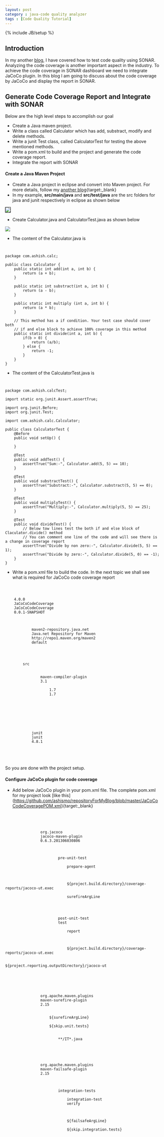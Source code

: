 ```yaml
---
layout: post
category : java-code quality analyzer
tags : [Code Quality Tutorial]
---
```

{% include JB/setup %}

## Introduction

In my another [blog](/java-code%20quality%20analyzer/2015/05/12/SONAR-the-Java-Code-Analyzer/), I have covered how to test code quality using SONAR. Analyzing the code coverage is another 
important aspect in the industry. To achieve the code coverage in SONAR dashboard we need to integrate JaCoCo plugin. 
In this blog I am going to discuss about the code coverage by JaCoCo and display the report in SONAR.

## Generate Code Coverage Report and Integrate with SONAR

Below are the high level steps to accomplish our goal


* Create a Java maven project. 
* Write a class called Calculator which has add, substract, modify and delete methods.
* Write a junit Test class, called CalculatorTest for testing the above mentioned methods.
* Write a pom.xml to build and the project and generate the code coverage report.
* Integrate the report with SONAR
 
#### Create a Java Maven Project


* Create a Java project in eclipse and convert into Maven project. For more details, follow my [another blog](/java-build/2015/05/09/Setting%20up%20a%20Maven%20Build/){target:_blank}
* In my example, **src/main/java** and **src/test/java** are the src folders for java and junit respectively in eclipse as shown below
<img src="https://cloud.githubusercontent.com/assets/11231867/7649932/285fb0ea-fb0f-11e4-84c9-1c63e5ca2220.png" style="border: 1px solid black"/>

* Create Calculator.java and CalculatorTest.java as shown below
<img src="https://cloud.githubusercontent.com/assets/11231867/7649997/d0065e5c-fb0f-11e4-825d-35b0c77bac47.png"/>

* The content of the Calculator.java is 

<pre class="prettyprint highlight"><code class="language-java" data-lang="java">

package com.ashish.calc;

public class Calculator {
	public static int add(int a, int b) {
		return (a + b);
	}
	
	public static int substract(int a, int b) {
		return (a - b);
	}
	
	public static int multiply (int a, int b) {
		return (a * b);
	}
	
	// This method has a if condition. Your test case should cover both 
	// if and else block to achieve 100% coverage in this method
	public static int divide(int a, int b) {
		if(b > 0) {
			return (a/b);
		} else {
			return -1;
		}
	}
}
</code></pre>

* The content of the CalculatorTest.java is

<pre class="prettyprint highlight"><code class="language-java" data-lang="java">

package com.ashish.calcTest;

import static org.junit.Assert.assertTrue;

import org.junit.Before;
import org.junit.Test;

import com.ashish.calc.Calculator;

public class CalculatorTest {
	@Before
	public void setUp() {
		
	}
	
	@Test
	public void addTest() {
		assertTrue("Sum:-", Calculator.add(5, 5) == 10);
	}
	
	@Test
	public void substractTest() {
		assertTrue("Substract:-", Calculator.substract(5, 5) == 0);
	}
	
	@Test
	public void multiplyTest() {
		assertTrue("Multiply:-", Calculator.multiply(5, 5) == 25);
	}
	
	@Test
	public void divideTest() {
		// Below tow lines test the both if and else block of Claculator.divide() method
		// You can comment one line of the code and will see there is a change in coverage report
		assertTrue("Divide by non zero:-", Calculator.divide(5, 5) == 1);
		assertTrue("Divide by zero:-", Calculator.divide(5, 0) == -1);
	}
}
</code></pre>

* Write a pom.xml file to build the code. In the next topic we shall see what is required for JaCoCo code coverage report

<pre class="prettyprint highlight"><code class="language-xml" data-lang="xml">

<project xmlns="http://maven.apache.org/POM/4.0.0" xmlns:xsi="http://www.w3.org/2001/XMLSchema-instance"
	xsi:schemaLocation="http://maven.apache.org/POM/4.0.0 http://maven.apache.org/xsd/maven-4.0.0.xsd">
	<modelVersion>4.0.0</modelVersion>
	<groupId>JaCoCoCodeCoverage</groupId>
	<artifactId>JaCoCoCodeCoverage</artifactId>
	<version>0.0.1-SNAPSHOT</version>

	<repositories>
		<repository>
			<id>maven2-repository.java.net</id>
			<name>Java.net Repository for Maven</name>
			<url>http://repo1.maven.org/maven2</url>
			<layout>default</layout>
		</repository>
	</repositories>

	<build>
		<sourceDirectory>src</sourceDirectory>
		<plugins>
			<plugin>
				<artifactId>maven-compiler-plugin</artifactId>
				<version>3.1</version>
				<configuration>
					<source>1.7</source>
					<target>1.7</target>
				</configuration>
			</plugin>
		</plugins>
	</build>

	<dependencies>
		<!-- Junit dependancy -->
		<dependency>
			<groupId>junit</groupId>
			<artifactId>junit</artifactId>
			<version>4.8.1</version>
		</dependency>
	</dependencies>
</project>

</code></pre>

So you are done with the project setup.

#### Configure JaCoCo plugin for code coverage


* Add below JaCoCo plugin in your pom.xml file. The complete pom.xml for my project look [like this] (https://github.com/ashismo/repositoryForMyBlog/blob/master/JaCoCoCodeCoveragePOM.xml){target:_blank}

<pre class="prettyprint highlight"><code class="language-xml" data-lang="xml">

<!-- Configuring The JaCoCo Maven Plugin -->
			<plugin>
				<groupId>org.jacoco</groupId>
				<artifactId>jacoco-maven-plugin</artifactId>
				<version>0.6.3.201306030806</version>
				<executions>
					<!-- Prepares the property pointing to the JaCoCo runtime agent which 
						is passed as VM argument when Maven the Surefire plugin is executed. -->
					<execution>
						<id>pre-unit-test</id>
						<goals>
							<goal>prepare-agent</goal>
						</goals>
						<configuration>
							<!-- Sets the path to the file which contains the execution data. -->
							<destFile>${project.build.directory}/coverage-reports/jacoco-ut.exec</destFile>
							<!-- Sets the name of the property containing the settings for JaCoCo 
								runtime agent. -->
							<propertyName>surefireArgLine</propertyName>
						</configuration>
					</execution>
					<!-- Ensures that the code coverage report for unit tests is created 
						after unit tests have been run. -->
					<execution>
						<id>post-unit-test</id>
						<phase>test</phase>
						<goals>
							<goal>report</goal>
						</goals>
						<configuration>
							<!-- Sets the path to the file which contains the execution data. -->
							<dataFile>${project.build.directory}/coverage-reports/jacoco-ut.exec</dataFile>
							<!-- Sets the output directory for the code coverage report. -->
							<outputDirectory>${project.reporting.outputDirectory}/jacoco-ut</outputDirectory>
						</configuration>
					</execution>
				</executions>
			</plugin>
			<!-- Configuring The Maven Surefire Plugin -->
			<plugin>
				<groupId>org.apache.maven.plugins</groupId>
				<artifactId>maven-surefire-plugin</artifactId>
				<version>2.15</version>
				<configuration>
					<!-- Sets the VM argument line used when unit tests are run. -->
					<argLine>${surefireArgLine}</argLine>
					<!-- Skips unit tests if the value of skip.unit.tests property is true -->
					<skipTests>${skip.unit.tests}</skipTests>
					<!-- Excludes integration tests when unit tests are run. -->
					<excludes>
						<exclude>**/IT*.java</exclude>
					</excludes>
				</configuration>
			</plugin>
			<!-- Configuring The Maven Failsafe Plugin -->
			<plugin>
				<groupId>org.apache.maven.plugins</groupId>
				<artifactId>maven-failsafe-plugin</artifactId>
				<version>2.15</version>
				<executions>
					<!-- Ensures that both integration-test and verify goals of the Failsafe 
						Maven plugin are executed. -->
					<execution>
						<id>integration-tests</id>
						<goals>
							<goal>integration-test</goal>
							<goal>verify</goal>
						</goals>
						<configuration>
							<!-- Sets the VM argument line used when integration tests are run. -->
							<argLine>${failsafeArgLine}</argLine>
							<!-- Skips integration tests if the value of skip.integration.tests 
								property is true -->
							<skipTests>${skip.integration.tests}</skipTests>
						</configuration>
					</execution>
				</executions>
			</plugin>
</code></pre>

